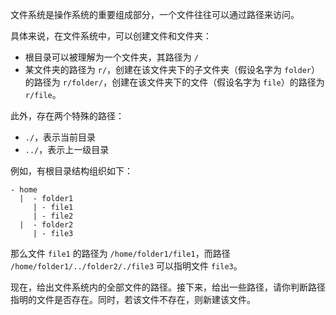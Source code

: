 文件系统是操作系统的重要组成部分，一个文件往往可以通过路径来访问。

具体来说，在文件系统中，可以创建文件和文件夹：

- 根目录可以被理解为一个文件夹，其路径为 `/`
- 某文件夹的路径为 `r/`，创建在该文件夹下的子文件夹（假设名字为 `folder`）的路径为 `r/folder/`，创建在该文件夹下的文件（假设名字为 `file`）的路径为 `r/file`。

此外，存在两个特殊的路径：

- `./`，表示当前目录
- `../`，表示上一级目录

例如，有根目录结构组织如下：

```plain
- home
  |  - folder1
     | - file1
     | - file2
  |  - folder2
     | - file3
```
那么文件 `file1` 的路径为 `/home/folder1/file1`，而路径 `/home/folder1/../folder2/./file3` 可以指明文件 `file3`。

现在，给出文件系统内的全部文件的路径。接下来，给出一些路径，请你判断路径指明的文件是否存在。同时，若该文件不存在，则新建该文件。